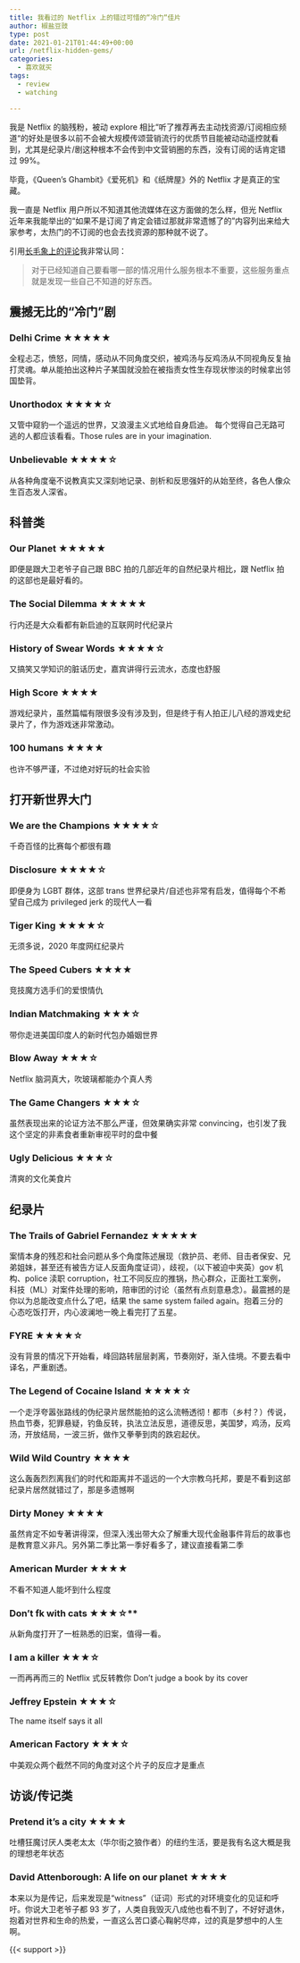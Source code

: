 ```yaml
---
title: 我看过的 Netflix 上的错过可惜的“冷门“佳片
author: 椒盐豆豉
type: post
date: 2021-01-21T01:44:49+00:00
url: /netflix-hidden-gems/
categories:
  - 喜欢就买
tags:
  - review
  - watching

---
```

我是 Netflix 的脑残粉，被动 explore 相比“听了推荐再去主动找资源/订阅相应频道“的好处是很多以前不会被大规模传颂营销流行的优质节目能被动动遥控就看到，尤其是纪录片/剧这种根本不会传到中文营销圈的东西，没有订阅的话肯定错过 99%。

毕竟，《Queen’s Ghambit》《爱死机》和《纸牌屋》外的 Netflix 才是真正的宝藏。

我一直是 Netflix 用户所以不知道其他流媒体在这方面做的怎么样，但光 Netflix 近年来我能举出的“如果不是订阅了肯定会错过那就非常遗憾了的”内容列出来给大家参考，太热门的不订阅的也会去找资源的那种就不说了。

引用[长毛象上的评论](https://douchi.space/@mtfront/105591268254384981)我非常认同：

> 对于已经知道自己要看哪一部的情况用什么服务根本不重要，这些服务重点就是发现一些自己不知道的好东西。
> 

## **震撼无比的“冷门”剧**

### **Delhi Crime ★★★★★**

全程忐忑，愤怒，同情，感动从不同角度交织，被鸡汤与反鸡汤从不同视角反复抽打灵魂。单从能拍出这种片子某国就没脸在被指责女性生存现状惨淡的时候拿出邻国垫背。

### **Unorthodox ★★★★☆**

又管中窥豹一个遥远的世界，又浪漫主义式地给自身启迪。 每个觉得自己无路可逃的人都应该看看。Those rules are in your imagination.

### **Unbelievable ★★★★☆**

从各种角度毫不说教真实又深刻地记录、剖析和反思强奸的从始至终，各色人像众生百态发人深省。

## **科普类**

### **Our Planet ★★★★★**

即便是跟大卫老爷子自己跟 BBC 拍的几部近年的自然纪录片相比，跟 Netflix 拍的这部也是最好看的。

### **The Social Dilemma ★★★★★**

行内还是大众看都有新启迪的互联网时代纪录片

### **History of Swear Words ★★★★☆**

又搞笑又学知识的脏话历史，嘉宾讲得行云流水，态度也舒服

### **High Score ★★★★**

游戏纪录片，虽然篇幅有限很多没有涉及到，但是终于有人拍正儿八经的游戏史纪录片了，作为游戏迷非常激动。

### **100 humans ★★★★**

也许不够严谨，不过绝对好玩的社会实验

## **打开新世界大门**

### **We are the Champions ★★★★☆**

千奇百怪的比赛每个都很有趣

### **Disclosure ★★★★☆**

即便身为 LGBT 群体，这部 trans 世界纪录片/自述也非常有启发，值得每个不希望自己成为 privileged jerk 的现代人一看

### **Tiger King ★★★★☆**

无须多说，2020 年度网红纪录片

### **The Speed Cubers ★★★★**

竞技魔方选手们的爱恨情仇

### **Indian Matchmaking ★★★☆**

带你走进美国印度人的新时代包办婚姻世界

### **Blow Away ★★★☆**

Netflix 脑洞真大，吹玻璃都能办个真人秀

### **The Game Changers ★★★☆**

虽然表现出来的论证方法不那么严谨，但效果确实非常 convincing，也引发了我这个坚定的非素食者重新审视平时的盘中餐

### **Ugly Delicious ★★★☆**

清爽的文化美食片

## **纪录片**

### **The Trails of Gabriel Fernandez ★★★★★**

案情本身的残忍和社会问题从多个角度陈述展现（救护员、老师、目击者保安、兄弟姐妹，甚至还有被告方证人反面角度证词），歧视，（以下被迫中夹英）gov 机构、police 渎职 corruption，社工不同反应的推锅，热心群众，正面社工案例，科技（ML）对案件处理的影响，陪审团的讨论（虽然有点刻意悬念）。最震撼的是你以为总能改变点什么了吧，结果 the same system failed again。抱着三分的心态吃饭打开，内心波澜地一晚上看完打了五星。

### **FYRE ★★★★☆**

没有背景的情况下开始看，峰回路转层层剥离，节奏刚好，渐入佳境。不要去看中译名，严重剧透。

### **The Legend of Cocaine Island ★★★★☆**

一个走浮夸嚣张路线的伪纪录片居然能拍的这么流畅透彻！都市（乡村？）传说，热血节奏，犯罪悬疑，钓鱼反转，执法立法反思，道德反思，美国梦，鸡汤，反鸡汤，开放结局，一波三折，做作又拳拳到肉的跌宕起伏。

### **Wild Wild Country ★★★★**

这么轰轰烈烈离我们的时代和距离并不遥远的一个大宗教乌托邦，要是不看到这部纪录片居然就错过了，那是多遗憾啊

### **Dirty Money ★★★★**

虽然肯定不如专著讲得深，但深入浅出带大众了解重大现代金融事件背后的故事也是教育意义非凡。另外第二季比第一季好看多了，建议直接看第二季

### **American Murder ★★★★**

不看不知道人能坏到什么程度

### **Don’t f**k with cats ★★★☆**

从新角度打开了一桩熟悉的旧案，值得一看。

### **I am a killer ★★★☆**

一而再再而三的 Netflix 式反转教你 Don’t judge a book by its cover

### **Jeffrey Epstein ★★★☆**

The name itself says it all

### **American Factory ★★★☆**

中美观众两个截然不同的角度对这个片子的反应才是重点

## **访谈/传记类**

### **Pretend it’s a city ★★★★**

吐槽狂魔讨厌人类老太太（华尔街之狼作者）的纽约生活，要是我有名这大概是我的理想老年状态

### **David Attenborough: A life on our planet ★★★★**

本来以为是传记，后来发现是“witness”（证词）形式的对环境变化的见证和呼吁。你说大卫老爷子都 93 岁了，人类自我毁灭八成他也看不到了，不好好退休，抱着对世界和生命的热爱，一直这么苦口婆心鞠躬尽瘁，过的真是梦想中的人生啊。

{{< support >}}